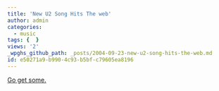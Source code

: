 ```yaml
---
title: 'New U2 Song Hits The web'
author: admin
categories:
  - music
tags: {  }
views: '2'
_wpghs_github_path: _posts/2004-09-23-new-u2-song-hits-the-web.md
id: e50271a9-b990-4c93-b5bf-c79605ea8196
---
```

<p><a href="http://u2log.com/archive/002909.shtml">Go get some.</a></p>
